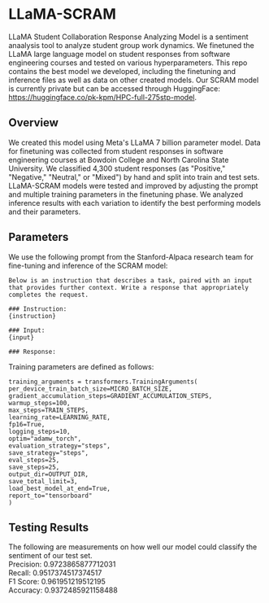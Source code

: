 # LLaMA-SCRAM

LLaMA Student Collaboration Response Analyzing Model is a sentiment anaalysis tool to analyze student group work dynamics. We finetuned the LLaMA large language model on student responses from software engineering courses and tested on various hyperparameters. This repo contains the best model we developed, including the finetuning and inference files as well as data on other created models. Our SCRAM model is currently private but can be accessed through HuggingFace: https://huggingface.co/pk-kpm/HPC-full-275stp-model.  

## Overview
We created this model using Meta's LLaMA 7 billion parameter model. Data for finetuning was collected from student responses in software engineering courses at Bowdoin College and North Carolina State University. We classified 4,300 student responses (as "Positive," "Negative," "Neutral," or "Mixed") by hand and split into train and test sets. LLaMA-SCRAM models were tested and improved by adjusting the prompt and multiple training parameters in the finetuning phase. We analyzed inference results with each variation to identify the best performing models and their parameters.  

## Parameters
We use the following prompt from the Stanford-Alpaca research team for fine-tuning and inference of the SCRAM model:  
 ```
 Below is an instruction that describes a task, paired with an input that provides further context. Write a response that appropriately completes the request.
 
 ### Instruction:
 {instruction}
 
 ### Input:
 {input}
 
 ### Response:
 ```

Training parameters are defined as follows:  
 ```
 training_arguments = transformers.TrainingArguments(
 per_device_train_batch_size=MICRO_BATCH_SIZE,
 gradient_accumulation_steps=GRADIENT_ACCUMULATION_STEPS,
 warmup_steps=100,
 max_steps=TRAIN_STEPS,
 learning_rate=LEARNING_RATE,
 fp16=True,
 logging_steps=10,
 optim="adamw_torch",
 evaluation_strategy="steps",
 save_strategy="steps",
 eval_steps=25,
 save_steps=25,
 output_dir=OUTPUT_DIR,
 save_total_limit=3,
 load_best_model_at_end=True,
 report_to="tensorboard"
 )
 ```  

## Testing Results
The following are measurements on how well our model could classify the sentiment of our test set.  
Precision:  0.9723865877712031  
Recall:  0.9517374517374517  
F1 Score:  0.961951219512195  
Accuracy:  0.9372485921158488
